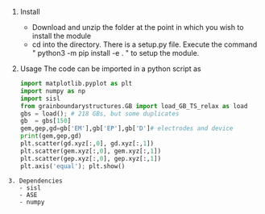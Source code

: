 1. Install
   - Download and unzip the folder at the point in which you wish to install the module
   - cd into the directory. There is a setup.py file. Execute the command
          " python3 -m pip install -e . "
     to setup the module. 

2. Usage
   The code can be imported in a python script as
   ```python
   import matplotlib.pyplot as plt
   import numpy as np
   import sisl
   from grainboundarystructures.GB import load_GB_TS_relax as load
   gbs = load(); # 218 GBs, but some duplicates
   gb  = gbs[150]
   gem,gep,gd=gb['EM'],gb['EP'],gb['D']# electrodes and device
   print(gem,gep,gd)
   plt.scatter(gd.xyz[:,0], gd.xyz[:,1])
   plt.scatter(gem.xyz[:,0], gem.xyz[:,1])
   plt.scatter(gep.xyz[:,0], gep.xyz[:,1])
   plt.axis('equal'); plt.show()
```
3. Dependencies
   - sisl
   - ASE
   - numpy
